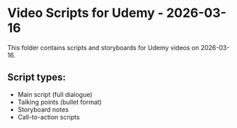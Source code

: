 # Video Scripts for Udemy - 2026-03-16

This folder contains scripts and storyboards for Udemy videos on 2026-03-16.

## Script types:
- Main script (full dialogue)
- Talking points (bullet format)
- Storyboard notes
- Call-to-action scripts
